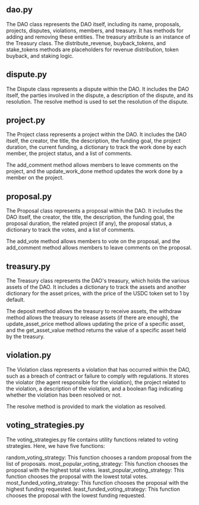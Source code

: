 ## dao.py

The DAO class represents the DAO itself, including its name, proposals, projects, disputes, violations, members, and treasury. It has methods for adding and removing these entities. The treasury attribute is an instance of the Treasury class. The distribute_revenue, buyback_tokens, and stake_tokens methods are placeholders for revenue distribution, token buyback, and staking logic.

## dispute.py

The Dispute class represents a dispute within the DAO. It includes the DAO itself, the parties involved in the dispute, a description of the dispute, and its resolution. The resolve method is used to set the resolution of the dispute.

## project.py

The Project class represents a project within the DAO. It includes the DAO itself, the creator, the title, the description, the funding goal, the project duration, the current funding, a dictionary to track the work done by each member, the project status, and a list of comments.

The add_comment method allows members to leave comments on the project, and the update_work_done method updates the work done by a member on the project.

## proposal.py

The Proposal class represents a proposal within the DAO. It includes the DAO itself, the creator, the title, the description, the funding goal, the proposal duration, the related project (if any), the proposal status, a dictionary to track the votes, and a list of comments.

The add_vote method allows members to vote on the proposal, and the add_comment method allows members to leave comments on the proposal.

## treasury.py

The Treasury class represents the DAO's treasury, which holds the various assets of the DAO. It includes a dictionary to track the assets and another dictionary for the asset prices, with the price of the USDC token set to 1 by default.

The deposit method allows the treasury to receive assets, the withdraw method allows the treasury to release assets (if there are enough), the update_asset_price method allows updating the price of a specific asset, and the get_asset_value method returns the value of a specific asset held by the treasury.

## violation.py

The Violation class represents a violation that has occurred within the DAO, such as a breach of contract or failure to comply with regulations. It stores the violator (the agent responsible for the violation), the project related to the violation, a description of the violation, and a boolean flag indicating whether the violation has been resolved or not.

The resolve method is provided to mark the violation as resolved.

## voting_strategies.py

The voting_strategies.py file contains utility functions related to voting strategies. Here, we have five functions:

random_voting_strategy: This function chooses a random proposal from the list of proposals.
most_popular_voting_strategy: This function chooses the proposal with the highest total votes.
least_popular_voting_strategy: This function chooses the proposal with the lowest total votes.
most_funded_voting_strategy: This function chooses the proposal with the highest funding requested.
least_funded_voting_strategy: This function chooses the proposal with the lowest funding requested.

